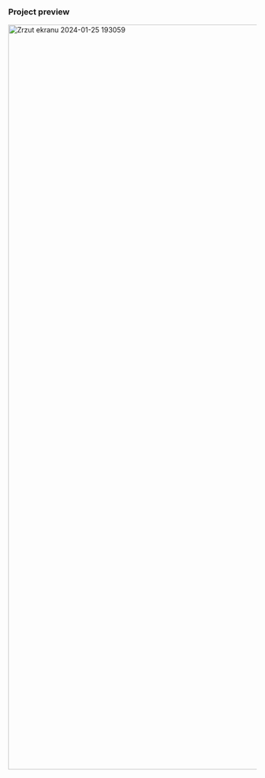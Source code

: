 ### Project preview

<img width="1509" alt="Zrzut ekranu 2024-01-25 193059" src="https://github.com/SimonLaskowksy/calculator/assets/79855791/34be53f3-12ea-4ab2-acfa-ce8ee65a9edf">
